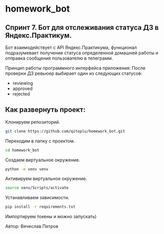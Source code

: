# homework_bot
## Спринт 7. Бот для отслеживания статуса ДЗ в Яндекс.Практикум.

Бот взаимодействует с API Яндекс.Практикума, функционал подразумевает получение статуса определенной домашней работы и отправка сообщения пользователю в телеграмм.

Принцип работы программного интерфейса приложения:
После проверки ДЗ ревьюер выбирает один из следующих статусов:
- reviewing
- approved
- rejected

## Как развернуть проект:
Клонируем репозиторий.
```bash
git clone https://github.com/qitoplu/homework_bot.git
```
Переходим в папку с проектом.
```bash
cd homework_bot
```
Создаем виртуальное окружение.
```bash
python -m venv venv
```
Активируем виртуальное окружение.
```bash
source venv/Scripts/activate
```
Устанавливаем зависимости.
```bash
pip install -r requirements.txt
```
Импортируем токены и можно запускать)

Автор: Вячеслав Петров

